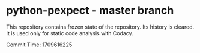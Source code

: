 # python-pexpect - master branch

This repository contains frozen state of the repository.
Its history is cleared. It is used only for static code
analysis with Codacy.

Commit Time: 1709616225